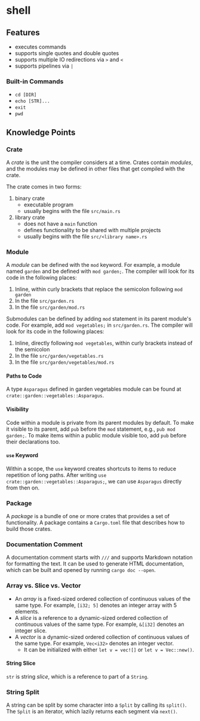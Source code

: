 # shell
## Features
- executes commands
- supports single quotes and double quotes
- supports multiple IO redirections via `>` and `<`
- supports pipelines via `|`

### Built-in Commands
- `cd [DIR]`
- `echo [STR]...`
- `exit`
- `pwd`

## Knowledge Points
### Crate
A *crate* is the unit the compiler considers at a time.
Crates contain *modules*, and the modules may be defined in other files that get compiled with the crate.

The crate comes in two forms:
1. binary crate
    - executable program
    - usually begins with the file `src/main.rs`
2. library crate
    - does not have a `main` function
    - defines functionality to be shared with multiple projects
    - usually begins with the file `src/<library name>.rs`

### Module
A *module* can be defined with the `mod` keyword.
For example, a module named `garden` and be defined with `mod garden;`.
The compiler will look for its code in the following places:
1. Inline, within curly brackets that replace the semicolon following `mod garden`
2. In the file `src/garden.rs`
3. In the file `src/garden/mod.rs`

Submodules can be defined by adding `mod` statement in its parent module's code.
For example, add `mod vegetables;` in `src/garden.rs`.
The compiler will look for its code in the following places:
1. Inline, directly following `mod vegetables`, within curly brackets instead of the semicolon
2. In the file `src/garden/vegetables.rs`
3. In the file `src/garden/vegetables/mod.rs`

#### Paths to Code
A type `Asparagus` defined in garden vegetables module can be found at `crate::garden::vegetables::Asparagus`.

#### Visibility
Code within a module is private from its parent modules by default.
To make it visible to its parent, add `pub` before the `mod` statement, e.g., `pub mod garden;`.
To make items within a public module visible too, add `pub` before their declarations too.

#### `use` Keyword
Within a scope, the `use` keyword creates shortcuts to items to reduce repetition of long paths.
After writing `use crate::garden::vegetables::Asparagus;`, we can use `Asparagus` directly from then on.

### Package
A *package* is a bundle of one or more crates that provides a set of functionality.
A package contains a `Cargo.toml` file that describes how to build those crates.

### Documentation Comment
A documentation comment starts with `///` and supports Markdown notation for formatting the text.
It can be used to generate HTML documentation,
which can be built and opened by running `cargo doc --open`.

### Array vs. Slice vs. Vector
- An *array* is a fixed-sized ordered collection of continuous values of the same type.
    For example, `[i32; 5]` denotes an integer array with 5 elements.
- A *slice* is a reference to a dynamic-sized ordered collection of continuous values of the same type.
    For example, `&[i32]` denotes an integer slice.
- A *vector* is a dynamic-sized ordered collection of continuous values of the same type.
    For example, `Vec<i32>` denotes an integer vector.
    - It can be initialized with either `let v = vec![]` or `let v = Vec::new()`.

#### String Slice
`str` is string *slice*, which is a reference to part of a `String`.

### String Split
A string can be split by some character into a `Split` by calling its `split()`.
The `Split` is an iterator, which lazily returns each segment via `next()`.
